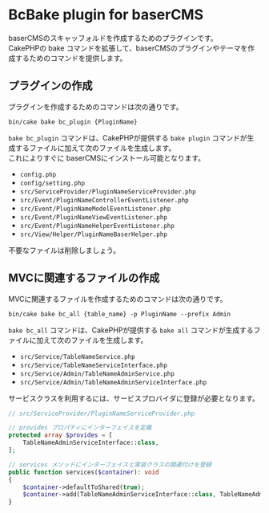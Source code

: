 # BcBake plugin for baserCMS

baserCMSのスキャッフォルドを作成するためのプラグインです。  
CakePHPの bake コマンドを拡張して、baserCMSのプラグインやテーマを作成するためのコマンドを提供します。

## プラグインの作成

プラグインを作成するためのコマンドは次の通りです。

```shell
bin/cake bake bc_plugin {PluginName}
```

`bake bc_plugin` コマンドは、CakePHPが提供する `bake plugin` コマンドが生成するファイルに加えて次のファイルを生成します。  
これによりすぐに baserCMSにインストール可能となります。

- `config.php`
- `config/setting.php`
- `src/ServiceProvider/PluginNameServiceProvider.php`
- `src/Event/PluginNameControllerEventListener.php`
- `src/Event/PluginNameModelEventListener.php`
- `src/Event/PluginNameViewEventListener.php`
- `src/Event/PluginNameHelperEventListener.php`
- `src/View/Helper/PluginNameBaserHelper.php`

不要なファイルは削除しましょう。


## MVCに関連するファイルの作成

MVCに関連するファイルを作成するためのコマンドは次の通りです。

```shell
bin/cake bake bc_all {table_name} -p PluginName --prefix Admin
```

`bake bc_all` コマンドは、CakePHPが提供する `bake all` コマンドが生成するファイルに加えて次のファイルを生成します。

- `src/Service/TableNameService.php`
- `src/Service/TableNameServiceInterface.php`
- `src/Service/Admin/TableNameAdminService.php`
- `src/Service/Admin/TableNameAdminServiceInterface.php`

サービスクラスを利用するには、サービスプロバイダに登録が必要となります。

```php
// src/ServiceProvider/PluginNameServiceProvider.php

// provides プロパティにインターフェイスを定義
protected array $provides = [
    TableNameAdminServiceInterface::class,
];

// services メソッドにインターフェイスと実装クラスの関連付けを登録
public function services($container): void
{
    $container->defaultToShared(true);
    $container->add(TableNameAdminServiceInterface::class, TableNameAdminService::class);
}
```
